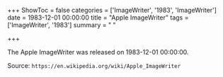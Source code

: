 +++
ShowToc = false
categories = ['ImageWriter', '1983', 'ImageWriter']
date = 1983-12-01 00:00:00
title = "Apple ImageWriter"
tags = ['ImageWriter', '1983']
summary = " "

+++

The Apple ImageWriter was released on 1983-12-01 00:00:00.

Source: `https://en.wikipedia.org/wiki/Apple_ImageWriter`


